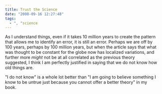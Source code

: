 ```yaml
---
title: Trust the Science
date: "2008-09-16 12:27:48"
tags:
  - ", "science
---
```

As I understand things, even if it takes 10 million years to create the pattern that allows me to identify an error, it is still an error.  Perhaps we are off by 100 years, perhaps by 100 million years, but when the article says that what was thought to be constant for the globe now has localized variations, and further more *might* not be at all correlated as the previous theory suggested, I think I am perfectly justified in saying that we do not know how old things are. 

"I do not know" is a whole lot better than "I am going to believe something I know to be untrue just because you cannot offer a better theory" in my book. 


